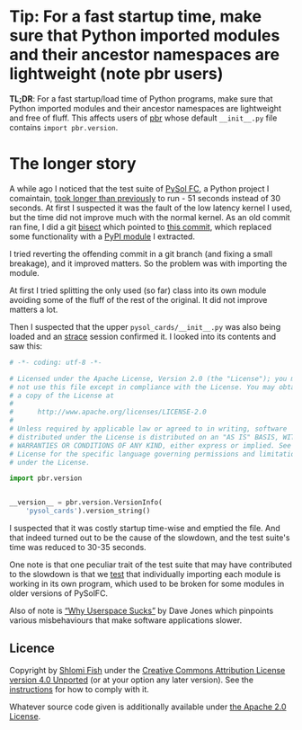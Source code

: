 # Tip: For a fast startup time, make sure that Python imported modules and their ancestor namespaces are lightweight (note pbr users)

**TL;DR**: For a fast startup/load time of Python programs, make sure that Python imported modules and their ancestor namespaces are lightweight and free of fluff. This affects users of [pbr](https://github.com/openstack/cookiecutter) whose default `__init__.py` file contains `import pbr.version`.

# The longer story

A while ago I noticed that the test suite of [PySol FC](https://pysolfc.sourceforge.io/), a Python project I comaintain, [took longer than previously](https://github.com/shlomif/PySolFC/issues/119) to run - 51 seconds instead of 30 seconds. At first I suspected it was the fault of the low latency kernel I used, but the time did not improve much with the normal kernel. As an old commit ran fine, I did a git [bisect](https://en.wikipedia.org/wiki/Bisection_%28software_engineering%29) which pointed to [this commit](https://github.com/shlomif/PySolFC/commit/74441a1746dc81bd7f0b8eaab698a48c66605886), which replaced some functionality with a [PyPI module](https://pypi.org/project/pysol-cards/) I extracted.

I tried reverting the offending commit in a git branch (and fixing a small breakage), and it improved matters. So the problem was with importing the module.

At first I tried splitting the only used (so far) class into its own module avoiding some of the fluff of the rest of the original. It did not improve matters a lot.

Then I suspected that the upper `pysol_cards/__init__.py` was also being loaded and an [strace](https://en.wikipedia.org/wiki/Strace) session confirmed it. I looked into its contents and saw this:

```python
# -*- coding: utf-8 -*-

# Licensed under the Apache License, Version 2.0 (the "License"); you may
# not use this file except in compliance with the License. You may obtain
# a copy of the License at
#
#      http://www.apache.org/licenses/LICENSE-2.0
#
# Unless required by applicable law or agreed to in writing, software
# distributed under the License is distributed on an "AS IS" BASIS, WITHOUT
# WARRANTIES OR CONDITIONS OF ANY KIND, either express or implied. See the
# License for the specific language governing permissions and limitations
# under the License.

import pbr.version


__version__ = pbr.version.VersionInfo(
    'pysol_cards').version_string()

```

I suspected that it was costly startup time-wise and emptied the file. And that indeed turned out to be the cause of the slowdown, and the test suite's
time was reduced to 30-35 seconds.

One note is that one peculiar trait of the test suite that may have contributed to the slowdown is that we [test](https://github.com/shlomif/PySolFC/blob/master/scripts/gen_individual_importing_tests.py) that individually importing each module is working in its own program, which used to be broken for some modules in older versions of PySolFC.

Also of note is [“Why Userspace Sucks”](https://www.kernel.org/doc/ols/2006/ols2006v1-pages-441-450.pdf) by Dave Jones which pinpoints various misbehaviours that make software applications slower.

## Licence

Copyright by [Shlomi Fish](https://www.shlomifish.org/) under the [Creative Commons Attribution License version 4.0 Unported](https://creativecommons.org/licenses/by/4.0/) (or at your option any later version). See the
[instructions](http://www.shlomifish.org/meta/copyrights/#cc_by_intr)
for how to comply with it.

Whatever source code given is additionally available under [the Apache 2.0 License](https://opensource.org/licenses/Apache-2.0).
